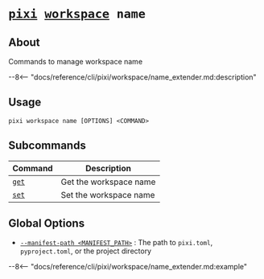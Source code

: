 <!--- This file is autogenerated. Do not edit manually! -->
# <code>[pixi](../../pixi.md) [workspace](../workspace.md) name</code>

## About
Commands to manage workspace name

--8<-- "docs/reference/cli/pixi/workspace/name_extender.md:description"

## Usage
```
pixi workspace name [OPTIONS] <COMMAND>
```

## Subcommands
| Command | Description |
|---------|-------------|
| [`get`](name/get.md) | Get the workspace name |
| [`set`](name/set.md) | Set the workspace name |


## Global Options
- <a id="arg---manifest-path" href="#arg---manifest-path">`--manifest-path <MANIFEST_PATH>`</a>
:  The path to `pixi.toml`, `pyproject.toml`, or the project directory

--8<-- "docs/reference/cli/pixi/workspace/name_extender.md:example"
